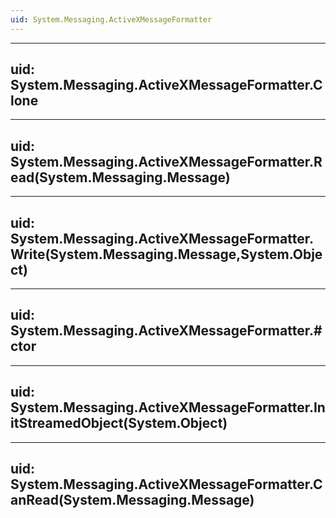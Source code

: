 ```yaml
---
uid: System.Messaging.ActiveXMessageFormatter
---
```


---
uid: System.Messaging.ActiveXMessageFormatter.Clone
---

---
uid: System.Messaging.ActiveXMessageFormatter.Read(System.Messaging.Message)
---

---
uid: System.Messaging.ActiveXMessageFormatter.Write(System.Messaging.Message,System.Object)
---

---
uid: System.Messaging.ActiveXMessageFormatter.#ctor
---

---
uid: System.Messaging.ActiveXMessageFormatter.InitStreamedObject(System.Object)
---

---
uid: System.Messaging.ActiveXMessageFormatter.CanRead(System.Messaging.Message)
---
